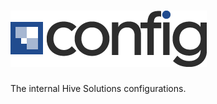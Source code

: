 # [![Configuration Assets](res/logo.png)](http://config.hive.pt)

The internal Hive Solutions configurations.
